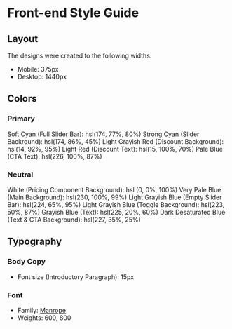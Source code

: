 # Front-end Style Guide

## Layout

The designs were created to the following widths:

- Mobile: 375px
- Desktop: 1440px

## Colors

### Primary

 Soft Cyan (Full Slider Bar): hsl(174, 77%, 80%)
 Strong Cyan (Slider Backround): hsl(174, 86%, 45%)
 Light Grayish Red (Discount Background): hsl(14, 92%, 95%)
 Light Red (Discount Text): hsl(15, 100%, 70%)
 Pale Blue (CTA Text): hsl(226, 100%, 87%)
### Neutral

White (Pricing Component Background): hsl (0, 0%, 100%)
Very Pale Blue (Main Background): hsl(230, 100%, 99%)
Light Grayish Blue (Empty Slider Bar): hsl(224, 65%, 95%)
Light Grayish Blue (Toggle Background): hsl(223, 50%, 87%)
Grayish Blue (Text): hsl(225, 20%, 60%)
Dark Desaturated Blue (Text & CTA Background): hsl(227, 35%, 25%)

## Typography

### Body Copy

- Font size (Introductory Paragraph): 15px

### Font

- Family: [Manrope](https://fonts.google.com/specimen/Manrope)
- Weights: 600, 800
